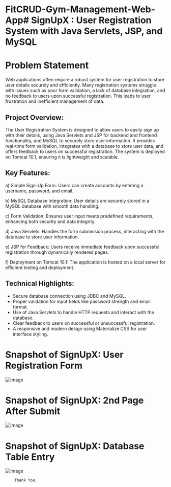 # FitCRUD-Gym-Management-Web-App# SignUpX : User Registration System with Java Servlets, JSP, and MySQL



# Problem Statement


Web applications often require a robust system for user registration to store user details securely and efficiently. Many registration systems struggle with issues such as poor form validation, a lack of database integration, and no feedback to users upon successful registration. This leads to user frustration and inefficient management of data.


## Project Overview:
 

The User Registration System is designed to allow users to easily sign up with their details, using Java Servlets and JSP for backend and frontend functionality, and MySQL to securely store user information. It provides real-time form validation, integrates with a database to store user data, and offers feedback to users on successful registration. The system is deployed on Tomcat 10.1, ensuring it is lightweight and scalable.

  
           
## Key Features:

   a) Simple Sign-Up Form: Users can create accounts by entering a username, password, and email.

b) MySQL Database Integration: User details are securely stored in a MySQL database with smooth data handling.

c) Form Validation: Ensures user input meets predefined requirements, enhancing both security and data integrity.

d) Java Servlets: Handles the form submission process, interacting with the database to store user information.

e) JSP for Feedback: Users receive immediate feedback upon successful registration through dynamically rendered pages.

f) Deployment on Tomcat 10.1: The application is hosted on a local server for efficient testing and deployment.



## Technical Highlights:


* Secure database connection using JDBC and MySQL.
* Proper validation for input fields like password strength and email format.
* Use of Java Servlets to handle HTTP requests and interact with the database.
* Clear feedback to users on successful or unsuccessful registration.
* A responsive and modern design using Materialize CSS for user interface styling.

# Snapshot of SignUpX: User Registration Form

![image](https://github.com/user-attachments/assets/d17ac7e2-15aa-49dd-bbd6-9ea34ac766f3)


# Snapshot of SignUpX: 2nd Page After Submit

![image](https://github.com/user-attachments/assets/fbb899ba-46da-4d4d-a74e-f4a11931516f)

# Snapshot of SignUpX: Database Table Entry
![image](https://github.com/user-attachments/assets/29898533-fdde-46f3-b235-774c82fe151d)




       
       
       
        Thank You.
